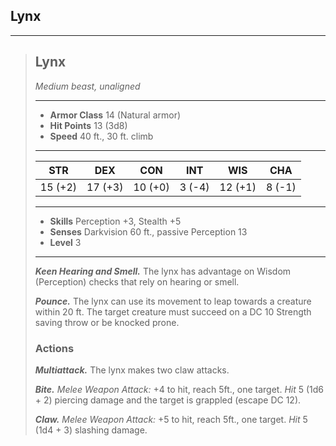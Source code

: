 ## Lynx



___
> ## Lynx
>*Medium beast, unaligned*
> ___
> - **Armor Class** 14 (Natural armor)
> - **Hit Points** 13 (3d8)
> - **Speed** 40 ft., 30 ft. climb
>___
>|   STR   |   DEX   |   CON   |   INT   |   WIS   |   CHA   |
>|:-------:|:-------:|:-------:|:-------:|:-------:|:-------:|
>| 15 (+2) | 17 (+3) | 10 (+0) |  3 (-4) | 12 (+1) |  8 (-1) |
>___
> - **Skills** Perception +3, Stealth +5
> - **Senses** Darkvision 60 ft., passive Perception 13
> - **Level** 3
> ___
> ***Keen Hearing and Smell.*** The lynx has advantage on Wisdom (Perception) checks that rely on hearing or smell.
>
> ***Pounce.*** The lynx can use its movement to leap towards a creature within 20 ft. The target creature must succeed on a DC 10 Strength saving throw or be knocked prone.
>
> ### Actions
> ***Multiattack.*** The lynx makes two claw attacks.
>
> ***Bite.*** *Melee Weapon Attack:* +4 to hit, reach 5ft., one target. *Hit* 5 (1d6 + 2) piercing damage and the target is grappled (escape DC 12). 
>
> ***Claw.*** *Melee Weapon Attack:* +5 to hit, reach 5ft., one target. *Hit* 5 (1d4 + 3) slashing damage. 
>
